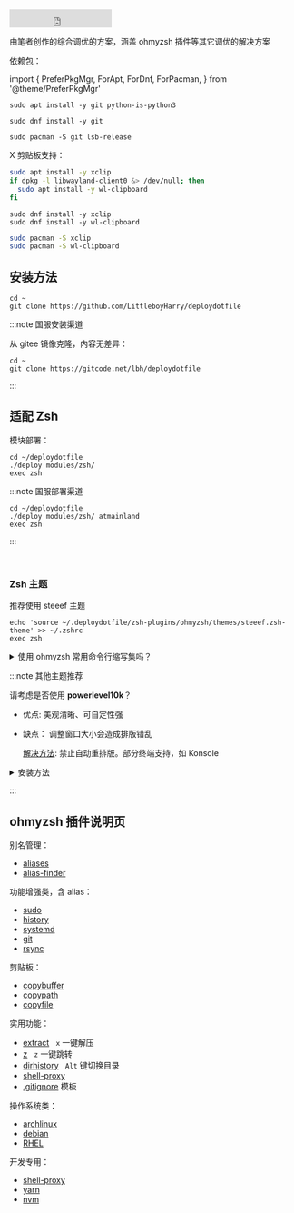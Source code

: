 <iframe src="https://ghbtns.com/github-btn.html?user=littleboyharry&repo=deploydotfile&type=star&count=true&size=large" frameBorder="0" scrolling="0" width="180" height="32" title="GitHub" style={{float:'right'}}></iframe>

由笔者创作的综合调优的方案，涵盖 ohmyzsh 插件等其它调优的解决方案

依赖包：

import {
PreferPkgMgr,
ForApt,
ForDnf,
ForPacman,
} from '@theme/PreferPkgMgr'

 <PreferPkgMgr dnf apt pacman >
<ForApt>

```shell
sudo apt install -y git python-is-python3
```

</ForApt><ForDnf>

```shell
sudo dnf install -y git
```

</ForDnf><ForPacman>

```shell
sudo pacman -S git lsb-release
```

</ForPacman>

X 剪贴板支持：

<ForApt>

```bash
sudo apt install -y xclip
if dpkg -l libwayland-client0 &> /dev/null; then
  sudo apt install -y wl-clipboard
fi
```

</ForApt><ForDnf>

```shell
sudo dnf install -y xclip
sudo dnf install -y wl-clipboard
```

</ForDnf><ForPacman>

```bash
sudo pacman -S xclip
sudo pacman -S wl-clipboard
```

</ForPacman>
</PreferPkgMgr>

## 安装方法

```shell
cd ~
git clone https://github.com/LittleboyHarry/deploydotfile

```

:::note 国服安装渠道

从 gitee 镜像克隆，内容无差异：

```shell
cd ~
git clone https://gitcode.net/lbh/deploydotfile
```

:::

## 适配 Zsh

模块部署：

```
cd ~/deploydotfile
./deploy modules/zsh/
exec zsh
```

:::note 国服部署渠道

```shell
cd ~/deploydotfile
./deploy modules/zsh/ atmainland
exec zsh
```

:::

<br/>

### Zsh 主题

推荐使用 steeef 主题

    echo 'source ~/.deploydotfile/zsh-plugins/ohmyzsh/themes/steeef.zsh-theme' >> ~/.zshrc
    exec zsh

<details className="let-details-to-gray">
<summary>使用 ohmyzsh 常用命令行缩写集吗？</summary>

[由社区提供](https://gitee.com/mirrors/ohmyzsh/blob/master/plugins/common-aliases/README.md)
，请考虑是否使用。

    echo 'source ~/.deploydotfile/zsh-plugins/ohmyzsh/plugins/common-aliases/common-aliases.plugin.zsh' >> ~/.zshrc
    exec zsh

</details>

:::note 其他主题推荐

请考虑是否使用 **powerlevel10k**？

- 优点: 美观清晰、可自定性强
- 缺点：
  调整窗口大小会造成排版错乱

  [解决方法](https://github.com/romkatv/powerlevel10k/blob/master/README.md#the-anatomy-of-the-problem):
  禁止自动重排版。部分终端支持，如 Konsole

<details className="let-details-to-gray" role="alert">
<summary>安装方法</summary>

<!-- todo: ys or zsh 重编译
https://www.zsh.org/mla/workers//2019/msg00561.html
-->

依赖 [Nerd Font 字体](./font#cascadiacode-nerdfont)

```shell
git clone --depth=1 https://github.com/romkatv/powerlevel10k.git ~/powerlevel10k
# 国内:
# git clone --depth=1 https://gitee.com/romkatv/powerlevel10k.git ~/powerlevel10k

echo 'source ~/powerlevel10k/powerlevel10k.zsh-theme' >>~/.zshrc
sed -i '/steeef.zsh-theme/d' ~/.zshrc
# 开始配置
exec zsh
```

隐藏系统图标?:

    sed -i "/# os identifier/ s/^/#&/" ~/.p10k.zsh
    exec zsh

</details>

:::

## ohmyzsh 插件说明页

<div style={{float:'left',marginRight:'2rem'}}>

别名管理：

- [aliases](https://gitee.com/mirrors/oh-my-zsh/tree/master/plugins/aliases)
- [alias-finder](https://gitee.com/mirrors/oh-my-zsh/tree/master/plugins/alias-finder)

功能增强类，含 alias：

- [sudo](https://gitee.com/mirrors/oh-my-zsh/tree/master/plugins/sudo)
- [history](https://gitee.com/mirrors/oh-my-zsh/tree/master/plugins/history)
- [systemd](https://gitee.com/mirrors/oh-my-zsh/tree/master/plugins/systemd)
- [git](https://gitee.com/mirrors/oh-my-zsh/tree/master/plugins/git)
- [rsync](https://gitee.com/mirrors/oh-my-zsh/tree/master/plugins/rsync)

</div>
<div style={{float:'left',marginRight:'2rem'}}>

剪贴板：

- [copybuffer](https://gitee.com/mirrors/oh-my-zsh/tree/master/plugins/copybuffer)
- [copypath](https://gitee.com/mirrors/oh-my-zsh/tree/master/plugins/copypath)
- [copyfile](https://gitee.com/mirrors/oh-my-zsh/tree/master/plugins/copyfile)

实用功能：

- [extract](https://gitee.com/mirrors/oh-my-zsh/tree/master/plugins/extract)
  &nbsp; `x` 一键解压
- [z](https://gitee.com/mirrors/oh-my-zsh/tree/master/plugins/z)
  &nbsp; `z` 一键跳转
- [dirhistory](https://gitee.com/mirrors/oh-my-zsh/tree/master/plugins/dirhistory)
  &nbsp; `Alt` 键切换目录
- [shell-proxy](https://gitee.com/mirrors/oh-my-zsh/tree/master/plugins/shell-proxy)
- [.gitignore](https://gitee.com/mirrors/oh-my-zsh/tree/master/plugins/gitignore) 模板

</div>
<div style={{float:'left',marginRight:'2  rem'}}>

操作系统类：

- [archlinux](https://gitee.com/mirrors/oh-my-zsh/tree/master/plugins/archlinux)
- [debian](https://gitee.com/mirrors/oh-my-zsh/tree/master/plugins/debian)
- [RHEL](https://gitee.com/mirrors/oh-my-zsh/tree/master/plugins/dnf)

开发专用：

- [shell-proxy](https://gitee.com/mirrors/oh-my-zsh/tree/master/plugins/shell-proxy)
- [yarn](https://gitee.com/mirrors/oh-my-zsh/tree/master/plugins/yarn)
- [nvm](https://gitee.com/mirrors/oh-my-zsh/tree/master/plugins/nvm)

</div>
